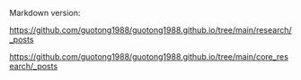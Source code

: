 Markdown version:

https://github.com/guotong1988/guotong1988.github.io/tree/main/research/_posts

https://github.com/guotong1988/guotong1988.github.io/tree/main/core_research/_posts

<meta name="google-site-verification" content="8NeXeopl0Y7RpgHgRilAMtTLuzHTNav3LpL8MA7lj1A" />
